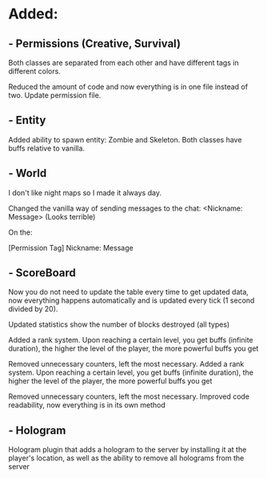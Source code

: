 # Added:

## - Permissions (Creative, Survival)
Both classes are separated from each other and have different tags in different colors.

Reduced the amount of code and now everything is in one file instead of two.
Update permission file.

## - Entity
Added ability to spawn entity: Zombie and Skeleton. Both classes have buffs relative to vanilla.

## - World
I don't like night maps so I made it always day.

Changed the vanilla way of sending messages to the chat:
<Nickname: Message>  (Looks terrible)

On the:

[Permission Tag] Nickname: Message

## - ScoreBoard

Now you do not need to update the table every time to get updated data, now everything happens automatically and is updated every tick (1 second divided by 20).

Updated statistics show the number of blocks destroyed (all types)

Added a rank system. Upon reaching a certain level, you get buffs (infinite duration), the higher the level of the player, the more powerful buffs you get

Removed unnecessary counters, left the most necessary.
Added a rank system. Upon reaching a certain level, you get buffs (infinite duration), the higher the level of the player, the more powerful buffs you get

Removed unnecessary counters, left the most necessary.
Improved code readability, now everything is in its own method

## - Hologram

Hologram plugin that adds a hologram to the server by installing it at the player's location, as well as the ability to remove all holograms from the server
